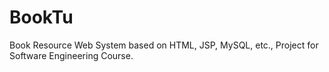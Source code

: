 # BookTu
Book Resource Web System based on HTML, JSP, MySQL, etc., Project for Software Engineering Course.
